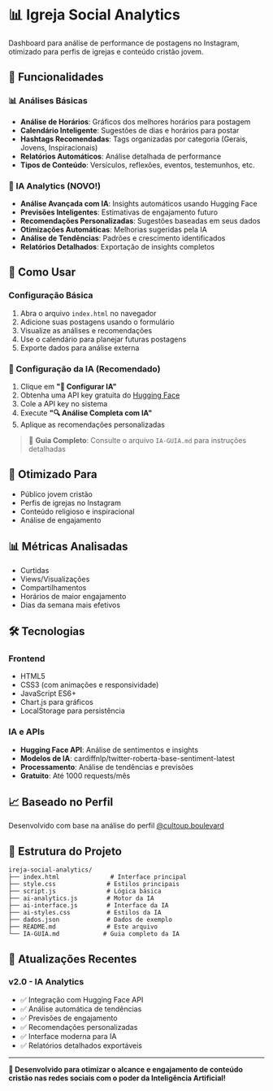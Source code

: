 # 📊 Igreja Social Analytics

Dashboard para análise de performance de postagens no Instagram, otimizado para perfis de igrejas e conteúdo cristão jovem.

## 🚀 Funcionalidades

### 📊 Análises Básicas
- **Análise de Horários**: Gráficos dos melhores horários para postagem
- **Calendário Inteligente**: Sugestões de dias e horários para postar
- **Hashtags Recomendadas**: Tags organizadas por categoria (Gerais, Jovens, Inspiracionais)
- **Relatórios Automáticos**: Análise detalhada de performance
- **Tipos de Conteúdo**: Versículos, reflexões, eventos, testemunhos, etc.

### 🤖 IA Analytics (NOVO!)
- **Análise Avançada com IA**: Insights automáticos usando Hugging Face
- **Previsões Inteligentes**: Estimativas de engajamento futuro
- **Recomendações Personalizadas**: Sugestões baseadas em seus dados
- **Otimizações Automáticas**: Melhorias sugeridas pela IA
- **Análise de Tendências**: Padrões e crescimento identificados
- **Relatórios Detalhados**: Exportação de insights completos

## 📱 Como Usar

### Configuração Básica
1. Abra o arquivo `index.html` no navegador
2. Adicione suas postagens usando o formulário
3. Visualize as análises e recomendações
4. Use o calendário para planejar futuras postagens
5. Exporte dados para análise externa

### 🤖 Configuração da IA (Recomendado)
1. Clique em **"🤖 Configurar IA"**
2. Obtenha uma API key gratuita do [Hugging Face](https://huggingface.co/join)
3. Cole a API key no sistema
4. Execute **"🔍 Análise Completa com IA"**
5. Aplique as recomendações personalizadas

> 📖 **Guia Completo**: Consulte o arquivo `IA-GUIA.md` para instruções detalhadas

## 🎯 Otimizado Para

- Público jovem cristão
- Perfis de igrejas no Instagram
- Conteúdo religioso e inspiracional
- Análise de engajamento

## 📊 Métricas Analisadas

- Curtidas
- Views/Visualizações
- Compartilhamentos
- Horários de maior engajamento
- Dias da semana mais efetivos

## 🛠️ Tecnologias

### Frontend
- HTML5
- CSS3 (com animações e responsividade)
- JavaScript ES6+
- Chart.js para gráficos
- LocalStorage para persistência

### IA e APIs
- **Hugging Face API**: Análise de sentimentos e insights
- **Modelos de IA**: cardiffnlp/twitter-roberta-base-sentiment-latest
- **Processamento**: Análise de tendências e previsões
- **Gratuito**: Até 1000 requests/mês

## 📈 Baseado no Perfil

Desenvolvido com base na análise do perfil [@cultoup.boulevard](https://www.instagram.com/cultoup.boulevard)

## 📁 Estrutura do Projeto

```
ireja-social-analytics/
├── index.html              # Interface principal
├── style.css              # Estilos principais
├── script.js              # Lógica básica
├── ai-analytics.js        # Motor da IA
├── ai-interface.js        # Interface da IA
├── ai-styles.css          # Estilos da IA
├── dados.json             # Dados de exemplo
├── README.md              # Este arquivo
└── IA-GUIA.md            # Guia completo da IA
```

## 🔄 Atualizações Recentes

### v2.0 - IA Analytics
- ✅ Integração com Hugging Face API
- ✅ Análise automática de tendências
- ✅ Previsões de engajamento
- ✅ Recomendações personalizadas
- ✅ Interface moderna para IA
- ✅ Relatórios detalhados exportáveis

---

**🎉 Desenvolvido para otimizar o alcance e engajamento de conteúdo cristão nas redes sociais com o poder da Inteligência Artificial!**